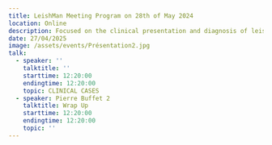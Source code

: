 ```yaml
---
title: LeishMan Meeting Program on 28th of May 2024
location: Online
description: Focused on the clinical presentation and diagnosis of leishmaniasis, this seminar will cover modern diagnostic techniques and the latest advances in treatment options, including drug therapies and challenges in managing drug resistance.
date: 27/04/2025
image: /assets/events/Présentation2.jpg
talk:
  - speaker: ''
    talktitle: ''
    starttime: 12:20:00
    endingtime: 12:20:00
    topic: CLINICAL CASES
  - speaker: Pierre Buffet 2
    talktitle: Wrap Up
    starttime: 12:20:00
    endingtime: 12:20:00
    topic: ''
---
```


